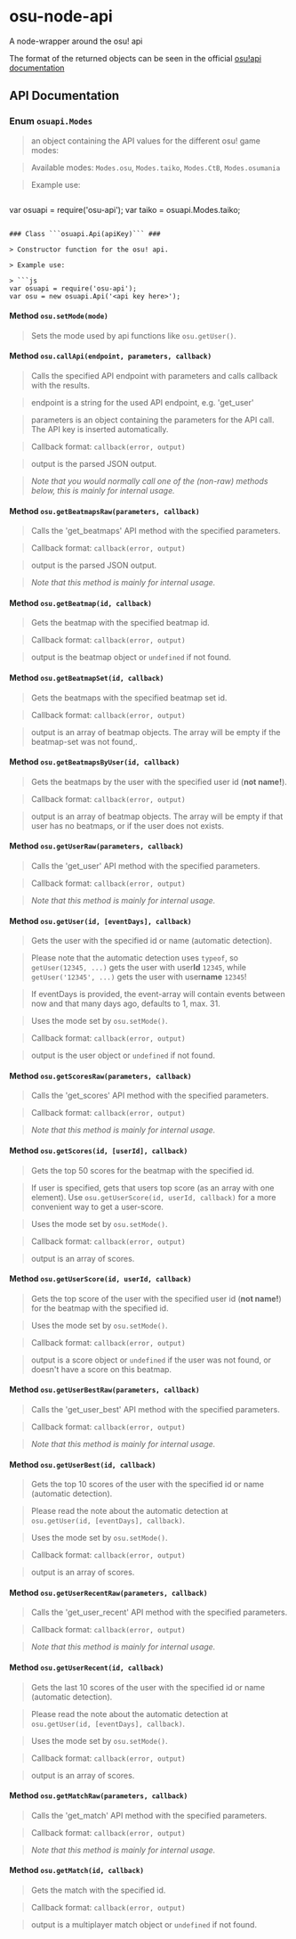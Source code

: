 osu-node-api
============

A node-wrapper around the osu! api

The format of the returned objects can be seen in the official [osu!api documentation](https://github.com/peppy/osu-api/wiki)

## API Documentation ##

### Enum ```osuapi.Modes``` ###

> an object containing the API values for the different osu! game modes:

> Available modes: `Modes.osu`, `Modes.taiko`, `Modes.CtB`, `Modes.osumania`

> Example use:

> ```js
  var osuapi = require('osu-api');
  var taiko = osuapi.Modes.taiko;
  ```

### Class ```osuapi.Api(apiKey)``` ###

> Constructor function for the osu! api.

> Example use:

> ```js
  var osuapi = require('osu-api');
  var osu = new osuapi.Api('<api key here>');
  ```

#### Method ```osu.setMode(mode)``` ####

> Sets the mode used by api functions like ```osu.getUser()```.

#### Method ```osu.callApi(endpoint, parameters, callback)``` ####

> Calls the specified API endpoint with parameters and calls callback with the results.

> endpoint is a string for the used API endpoint, e.g. 'get_user'

> parameters is an object containing the parameters for the API call. The API key is inserted automatically.

> Callback format: ```callback(error, output)```

> output is the parsed JSON output.

> *Note that you would normally call one of the (non-raw) methods below, this is mainly for internal usage.*

#### Method ```osu.getBeatmapsRaw(parameters, callback)``` ####

> Calls the 'get_beatmaps' API method with the specified parameters.

> Callback format: ```callback(error, output)```

> output is the parsed JSON output.

> *Note that this method is mainly for internal usage.*

#### Method ```osu.getBeatmap(id, callback)``` ####

> Gets the beatmap with the specified beatmap id.

> Callback format: ```callback(error, output)```

> output is the beatmap object or `undefined` if not found.

#### Method ```osu.getBeatmapSet(id, callback)``` ####

> Gets the beatmaps with the specified beatmap set id.

> Callback format: ```callback(error, output)```

> output is an array of beatmap objects. The array will be empty if the beatmap-set was not found,.

#### Method ```osu.getBeatmapsByUser(id, callback)``` ####

> Gets the beatmaps by the user with the specified user id (**not name!**).

> Callback format: ```callback(error, output)```

> output is an array of beatmap objects. The array will be empty if that user has no beatmaps, or if the user does not exists.

#### Method ```osu.getUserRaw(parameters, callback)``` ####

> Calls the 'get_user' API method with the specified parameters.

> Callback format: ```callback(error, output)```

> *Note that this method is mainly for internal usage.*

#### Method ```osu.getUser(id, [eventDays], callback)``` ####

> Gets the user with the specified id or name (automatic detection).

> Please note that the automatic detection uses `typeof`, so `getUser(12345, ...)` gets the user with user**Id** `12345`, while `getUser('12345', ...)` gets the user with user**name** `12345`!

> If eventDays is provided, the event-array will contain events between now and that many days ago, defaults to 1, max. 31.

> Uses the mode set by ```osu.setMode()```.

> Callback format: ```callback(error, output)```

> output is the user object or `undefined` if not found.

#### Method ```osu.getScoresRaw(parameters, callback)``` ####

> Calls the 'get_scores' API method with the specified parameters.

> Callback format: ```callback(error, output)```

> *Note that this method is mainly for internal usage.*

#### Method ```osu.getScores(id, [userId], callback)``` ####

> Gets the top 50 scores for the beatmap with the specified id.

> If user is specified, gets that users top score (as an array with one element). Use `osu.getUserScore(id, userId, callback)` for a more convenient way to get a user-score.

> Uses the mode set by ```osu.setMode()```.

> Callback format: ```callback(error, output)```

> output is an array of scores.

#### Method ```osu.getUserScore(id, userId, callback)``` ####

> Gets the top score of the user with the specified user id (**not name!**) for the beatmap with the specified id.

> Uses the mode set by ```osu.setMode()```.

> Callback format: ```callback(error, output)```

> output is a score object or `undefined` if the user was not found, or doesn't have a score on this beatmap.

#### Method ```osu.getUserBestRaw(parameters, callback)``` ####

> Calls the 'get_user_best' API method with the specified parameters.

> Callback format: ```callback(error, output)```

> *Note that this method is mainly for internal usage.*

#### Method ```osu.getUserBest(id, callback)``` ####

> Gets the top 10 scores of the user with the specified id or name (automatic detection).

> Please read the note about the automatic detection at `osu.getUser(id, [eventDays], callback)`.

> Uses the mode set by ```osu.setMode()```.

> Callback format: ```callback(error, output)```

> output is an array of scores.

#### Method ```osu.getUserRecentRaw(parameters, callback)``` ####

> Calls the 'get_user_recent' API method with the specified parameters.

> Callback format: ```callback(error, output)```

> *Note that this method is mainly for internal usage.*

#### Method ```osu.getUserRecent(id, callback)``` ####

> Gets the last 10 scores of the user with the specified id or name (automatic detection).

> Please read the note about the automatic detection at `osu.getUser(id, [eventDays], callback)`.

> Uses the mode set by ```osu.setMode()```.

> Callback format: ```callback(error, output)```

> output is an array of scores.

#### Method ```osu.getMatchRaw(parameters, callback)``` ####

> Calls the 'get_match' API method with the specified parameters.

> Callback format: ```callback(error, output)```

> *Note that this method is mainly for internal usage.*

#### Method ```osu.getMatch(id, callback)``` ####

> Gets the match with the specified id.

> Callback format: ```callback(error, output)```

> output is a multiplayer match object or `undefined` if not found.

